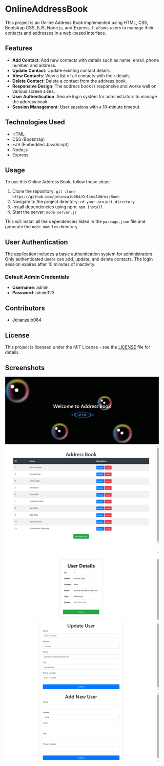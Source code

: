 # OnlineAddressBook

This project is an Online Address Book implemented using HTML, CSS, Bootstrap CSS, EJS, Node.js, and Express. It allows users to manage their contacts and addresses in a web-based interface.

## Features

- **Add Contact**: Add new contacts with details such as name, email, phone number, and address.
- **Update Contact**: Update existing contact details.
- **View Contacts**: View a list of all contacts with their details.
- **Delete Contact**: Delete a contact from the address book.
- **Responsive Design**: The address book is responsive and works well on various screen sizes.
- **User Authentication**: Secure login system for administrators to manage the address book.
- **Session Management**: User sessions with a 10-minute timeout.

## Technologies Used

- HTML
- CSS (Bootstrap)
- EJS (Embedded JavaScript)
- Node.js
- Express

## Usage

To use this Online Address Book, follow these steps:

1. Clone the repository: `git clone https://github.com/jehanzaib084/OnlineAddressBook`
2. Navigate to the project directory: `cd your-project-directory`
3. Install dependencies using npm: `npm install`
4. Start the server: `node server.js`

This will install all the dependencies listed in the `package.json` file and generate the `node_modules` directory.

## User Authentication

The application includes a basic authentication system for administrators. Only authenticated users can add, update, and delete contacts. The login session expires after 10 minutes of inactivity.

### Default Admin Credentials

- **Username**: admin
- **Password**: admin123

## Contributors

- [Jehanzaib084](https://github.com/jehanzaib084)

## License

This project is licensed under the MIT License - see the [LICENSE](LICENSE) file for details.

## Screenshots

<p align="center">
  <img src="/screenshots/StartPage.png" alt="Start Page" />
  <img src="/screenshots/HomePage.png" alt="Home Page"/>
  <img src="/screenshots/UserDetailsPage.png" alt="User Details Page"/>
  <img src="/screenshots/UpdateUserPage.png" alt="Update User Page"/>
  <img src="/screenshots/AddUserPage.png" alt="Add New User Page"/>
</p>
